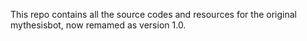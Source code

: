 This repo contains all the source codes and resources for the original mythesisbot, now remamed as version 1.0.
